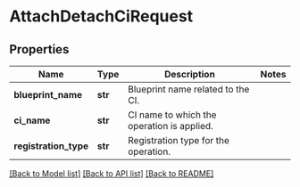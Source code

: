 # AttachDetachCiRequest

## Properties
Name | Type | Description | Notes
------------ | ------------- | ------------- | -------------
**blueprint_name** | **str** | Blueprint name related to the CI. | 
**ci_name** | **str** | CI name to which the operation is applied. | 
**registration_type** | **str** | Registration type for the operation. | 

[[Back to Model list]](../README.md#documentation-for-models) [[Back to API list]](../README.md#documentation-for-api-endpoints) [[Back to README]](../README.md)

